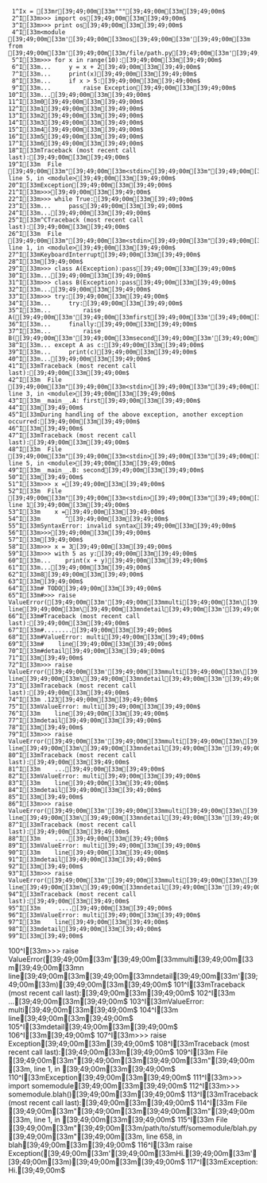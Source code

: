      1^Ix = [33mr[39;49;00m[33m"""[39;49;00m[33m[39;49;00m$
     2^I[33m>>> import os[39;49;00m[33m[39;49;00m$
     3^I[33m>>> print os[39;49;00m[33m[39;49;00m$
     4^I[33m<module [39;49;00m[33m'[39;49;00m[33mos[39;49;00m[33m'[39;49;00m[33m from [39;49;00m[33m'[39;49;00m[33m/file/path.py[39;49;00m[33m'[39;49;00m[33m>[39;49;00m[33m[39;49;00m$
     5^I[33m>>> for x in range(10):[39;49;00m[33m[39;49;00m$
     6^I[33m...     y = x + 2[39;49;00m[33m[39;49;00m$
     7^I[33m...     print(x)[39;49;00m[33m[39;49;00m$
     8^I[33m...     if x > 5:[39;49;00m[33m[39;49;00m$
     9^I[33m...         raise Exception[39;49;00m[33m[39;49;00m$
    10^I[33m...[39;49;00m[33m[39;49;00m$
    11^I[33m0[39;49;00m[33m[39;49;00m$
    12^I[33m1[39;49;00m[33m[39;49;00m$
    13^I[33m2[39;49;00m[33m[39;49;00m$
    14^I[33m3[39;49;00m[33m[39;49;00m$
    15^I[33m4[39;49;00m[33m[39;49;00m$
    16^I[33m5[39;49;00m[33m[39;49;00m$
    17^I[33m6[39;49;00m[33m[39;49;00m$
    18^I[33mTraceback (most recent call last):[39;49;00m[33m[39;49;00m$
    19^I[33m  File [39;49;00m[33m"[39;49;00m[33m<stdin>[39;49;00m[33m"[39;49;00m[33m, line 5, in <module>[39;49;00m[33m[39;49;00m$
    20^I[33mException[39;49;00m[33m[39;49;00m$
    21^I[33m>>>[39;49;00m[33m[39;49;00m$
    22^I[33m>>> while True:[39;49;00m[33m[39;49;00m$
    23^I[33m...     pass[39;49;00m[33m[39;49;00m$
    24^I[33m...[39;49;00m[33m[39;49;00m$
    25^I[33m^CTraceback (most recent call last):[39;49;00m[33m[39;49;00m$
    26^I[33m  File [39;49;00m[33m"[39;49;00m[33m<stdin>[39;49;00m[33m"[39;49;00m[33m, line 1, in <module>[39;49;00m[33m[39;49;00m$
    27^I[33mKeyboardInterrupt[39;49;00m[33m[39;49;00m$
    28^I[33m[39;49;00m$
    29^I[33m>>> class A(Exception):pass[39;49;00m[33m[39;49;00m$
    30^I[33m...[39;49;00m[33m[39;49;00m$
    31^I[33m>>> class B(Exception):pass[39;49;00m[33m[39;49;00m$
    32^I[33m...[39;49;00m[33m[39;49;00m$
    33^I[33m>>> try:[39;49;00m[33m[39;49;00m$
    34^I[33m...     try:[39;49;00m[33m[39;49;00m$
    35^I[33m...         raise A([39;49;00m[33m'[39;49;00m[33mfirst[39;49;00m[33m'[39;49;00m[33m)[39;49;00m[33m[39;49;00m$
    36^I[33m...     finally:[39;49;00m[33m[39;49;00m$
    37^I[33m...         raise B([39;49;00m[33m'[39;49;00m[33msecond[39;49;00m[33m'[39;49;00m[33m)[39;49;00m[33m[39;49;00m$
    38^I[33m... except A as c:[39;49;00m[33m[39;49;00m$
    39^I[33m...     print(c)[39;49;00m[33m[39;49;00m$
    40^I[33m...[39;49;00m[33m[39;49;00m$
    41^I[33mTraceback (most recent call last):[39;49;00m[33m[39;49;00m$
    42^I[33m  File [39;49;00m[33m"[39;49;00m[33m<stdin>[39;49;00m[33m"[39;49;00m[33m, line 3, in <module>[39;49;00m[33m[39;49;00m$
    43^I[33m__main__.A: first[39;49;00m[33m[39;49;00m$
    44^I[33m[39;49;00m$
    45^I[33mDuring handling of the above exception, another exception occurred:[39;49;00m[33m[39;49;00m$
    46^I[33m[39;49;00m$
    47^I[33mTraceback (most recent call last):[39;49;00m[33m[39;49;00m$
    48^I[33m  File [39;49;00m[33m"[39;49;00m[33m<stdin>[39;49;00m[33m"[39;49;00m[33m, line 5, in <module>[39;49;00m[33m[39;49;00m$
    49^I[33m__main__.B: second[39;49;00m[33m[39;49;00m$
    50^I[33m[39;49;00m$
    51^I[33m>>> x =[39;49;00m[33m[39;49;00m$
    52^I[33m  File [39;49;00m[33m"[39;49;00m[33m<stdin>[39;49;00m[33m"[39;49;00m[33m, line 1[39;49;00m[33m[39;49;00m$
    53^I[33m    x =[39;49;00m[33m[39;49;00m$
    54^I[33m       ^[39;49;00m[33m[39;49;00m$
    55^I[33mSyntaxError: invalid syntax[39;49;00m[33m[39;49;00m$
    56^I[33m>>>[39;49;00m[33m[39;49;00m$
    57^I[33m[39;49;00m$
    58^I[33m>>> x = 3[39;49;00m[33m[39;49;00m$
    59^I[33m>>> with 5 as y:[39;49;00m[33m[39;49;00m$
    60^I[33m...    print(x + y)[39;49;00m[33m[39;49;00m$
    61^I[33m...[39;49;00m[33m[39;49;00m$
    62^I[33m8[39;49;00m[33m[39;49;00m$
    63^I[33m[39;49;00m$
    64^I[33m# TODO[39;49;00m[33m[39;49;00m$
    65^I[33m#>>> raise ValueError([39;49;00m[33m'[39;49;00m[33mmulti[39;49;00m[33m\[39;49;00m[33mn    line[39;49;00m[33m\[39;49;00m[33mndetail[39;49;00m[33m'[39;49;00m[33m)[39;49;00m[33m[39;49;00m$
    66^I[33m#Traceback (most recent call last):[39;49;00m[33m[39;49;00m$
    67^I[33m#........[39;49;00m[33m[39;49;00m$
    68^I[33m#ValueError: multi[39;49;00m[33m[39;49;00m$
    69^I[33m#    line[39;49;00m[33m[39;49;00m$
    70^I[33m#detail[39;49;00m[33m[39;49;00m$
    71^I[33m[39;49;00m$
    72^I[33m>>> raise ValueError([39;49;00m[33m'[39;49;00m[33mmulti[39;49;00m[33m\[39;49;00m[33mn    line[39;49;00m[33m\[39;49;00m[33mndetail[39;49;00m[33m'[39;49;00m[33m)[39;49;00m[33m[39;49;00m$
    73^I[33mTraceback (most recent call last):[39;49;00m[33m[39;49;00m$
    74^I[33m .123[39;49;00m[33m[39;49;00m$
    75^I[33mValueError: multi[39;49;00m[33m[39;49;00m$
    76^I[33m    line[39;49;00m[33m[39;49;00m$
    77^I[33mdetail[39;49;00m[33m[39;49;00m$
    78^I[33m[39;49;00m$
    79^I[33m>>> raise ValueError([39;49;00m[33m'[39;49;00m[33mmulti[39;49;00m[33m\[39;49;00m[33mn    line[39;49;00m[33m\[39;49;00m[33mndetail[39;49;00m[33m'[39;49;00m[33m)[39;49;00m[33m[39;49;00m$
    80^I[33mTraceback (most recent call last):[39;49;00m[33m[39;49;00m$
    81^I[33m    ...[39;49;00m[33m[39;49;00m$
    82^I[33mValueError: multi[39;49;00m[33m[39;49;00m$
    83^I[33m    line[39;49;00m[33m[39;49;00m$
    84^I[33mdetail[39;49;00m[33m[39;49;00m$
    85^I[33m[39;49;00m$
    86^I[33m>>> raise ValueError([39;49;00m[33m'[39;49;00m[33mmulti[39;49;00m[33m\[39;49;00m[33mn    line[39;49;00m[33m\[39;49;00m[33mndetail[39;49;00m[33m'[39;49;00m[33m)[39;49;00m[33m[39;49;00m$
    87^I[33mTraceback (most recent call last):[39;49;00m[33m[39;49;00m$
    88^I[33m    ....[39;49;00m[33m[39;49;00m$
    89^I[33mValueError: multi[39;49;00m[33m[39;49;00m$
    90^I[33m    line[39;49;00m[33m[39;49;00m$
    91^I[33mdetail[39;49;00m[33m[39;49;00m$
    92^I[33m[39;49;00m$
    93^I[33m>>> raise ValueError([39;49;00m[33m'[39;49;00m[33mmulti[39;49;00m[33m\[39;49;00m[33mn    line[39;49;00m[33m\[39;49;00m[33mndetail[39;49;00m[33m'[39;49;00m[33m)[39;49;00m[33m[39;49;00m$
    94^I[33mTraceback (most recent call last):[39;49;00m[33m[39;49;00m$
    95^I[33m     ....[39;49;00m[33m[39;49;00m$
    96^I[33mValueError: multi[39;49;00m[33m[39;49;00m$
    97^I[33m    line[39;49;00m[33m[39;49;00m$
    98^I[33mdetail[39;49;00m[33m[39;49;00m$
    99^I[33m[39;49;00m$
   100^I[33m>>> raise ValueError([39;49;00m[33m'[39;49;00m[33mmulti[39;49;00m[33m\[39;49;00m[33mn    line[39;49;00m[33m\[39;49;00m[33mndetail[39;49;00m[33m'[39;49;00m[33m)[39;49;00m[33m[39;49;00m$
   101^I[33mTraceback (most recent call last):[39;49;00m[33m[39;49;00m$
   102^I[33m  ...[39;49;00m[33m[39;49;00m$
   103^I[33mValueError: multi[39;49;00m[33m[39;49;00m$
   104^I[33m    line[39;49;00m[33m[39;49;00m$
   105^I[33mdetail[39;49;00m[33m[39;49;00m$
   106^I[33m[39;49;00m$
   107^I[33m>>> raise Exception[39;49;00m[33m[39;49;00m$
   108^I[33mTraceback (most recent call last):[39;49;00m[33m[39;49;00m$
   109^I[33m  File [39;49;00m[33m"[39;49;00m[33m<stdin>[39;49;00m[33m"[39;49;00m[33m, line 1, in <module>[39;49;00m[33m[39;49;00m$
   110^I[33mException[39;49;00m[33m[39;49;00m$
   111^I[33m>>> import somemodule[39;49;00m[33m[39;49;00m$
   112^I[33m>>> somemodule.blah()[39;49;00m[33m[39;49;00m$
   113^I[33mTraceback (most recent call last):[39;49;00m[33m[39;49;00m$
   114^I[33m  File [39;49;00m[33m"[39;49;00m[33m<stdin>[39;49;00m[33m"[39;49;00m[33m, line 1, in <module>[39;49;00m[33m[39;49;00m$
   115^I[33m  File [39;49;00m[33m"[39;49;00m[33m/path/to/stuff/somemodule/blah.py[39;49;00m[33m"[39;49;00m[33m, line 658, in blah[39;49;00m[33m[39;49;00m$
   116^I[33m    raise Exception([39;49;00m[33m'[39;49;00m[33mHi.[39;49;00m[33m'[39;49;00m[33m)[39;49;00m[33m[39;49;00m$
   117^I[33mException: Hi.[39;49;00m$
